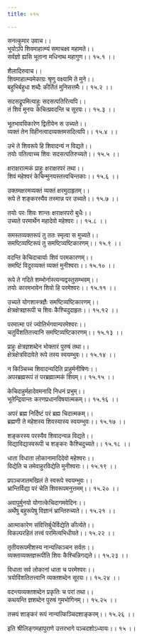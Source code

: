 ```yaml
---
title: ०१५

---
```

सनत्कुमार उवाच।।  
भूयोऽपि शिवमाहात्म्यं समाचक्ष्व महामते।।  
सर्वज्ञो ह्यसि भूताना मधिनाथ महागुण।। १५.१ ।।  
  
शैलादिरुवाच।।  
शिवमाहात्म्यमेकाग्रः श्रृणु वक्ष्यामि ते मुने।।  
बहुभिर्बहुधा शब्दैः कीर्तितं मुनिसत्तमैः।। १५.२ ।।  
  
सदसद्रूपमित्याहुः सदसत्पतिरित्यपि।।  
तं शिवं मुनयः केचित्प्रवदन्ति च सूरयः।। १५.३ ।।  
  
भूतभावविकारेण द्वितीयेन स उच्यते।।  
व्यक्तं तेन विहीनत्वादव्यक्तमसदित्यपि।। १५.४ ।।  
  
उभे ते शिवरूपे हि शिवादन्यं न विद्यते।।  
तयोः पतित्वाच्च शिवः सदसत्पतिरुच्यते।। १५.५ ।।  
  
क्षराक्षरात्मकं प्राहुः क्षराक्षरपरं तथा।।  
शिवं महेश्वरं केचिन्मुनयस्तत्त्वचिन्तकाः।। १५.६ ।।  
  
उक्तमक्षरमव्यक्तं व्यक्तं क्षरमुदाहृतम्।।  
रूपे ते शङ्करस्यैव तस्मान्न पर उच्यते।। १५.७ ।।  
  
तयोः परः शिवः शान्तः क्षराक्षरपरो बुधैः।।  
उच्यते परमार्थेन महादेवो महेश्वरः।। १५.८ ।।  
  
समस्तव्यक्तरूपं तु ततः स्मृत्वा स मुच्यते।।  
समष्टिव्यष्टिरूपं तु समष्टिव्यष्टिकारणम्।। १५.९ ।।  
  
वदन्ति केचिदाचार्याः शिवं परमकारणम्।।  
समष्टिं विदुरव्यक्तं व्यक्तं मुनीश्वराः।। १५.१० ।।  
  
रूपे ते गदिते शम्भोर्नास्त्यन्यद्वस्तुसम्भवम्।।  
तयोः कारमभावेन शिवो हि परमेश्वरः।। १५.११ ।।  
  
उच्यते योगशास्त्रज्ञैः समष्टिव्यष्टिकारणम्।।  
क्षेत्रक्षेत्रज्ञरूपी च शिवः कैश्चिदुदाहृतः।। १५.१२ ।।  
  
परमात्मा परं ज्योतिर्भगवान्परमेश्वरः।।  
चतुर्विशतितत्त्वानि समष्टिव्यष्टिकारणम्।। १५.१३ ।।  
  
प्राहुः क्षेत्रज्ञशब्देन भोक्तारं पुरुषं तथा।।  
क्षेत्रक्षेत्रविदावेते रूपे तस्य स्वयम्भुवः।। १५.१४ ।।  
  
न किञ्चिच्च शिवादन्यदिति प्राहुर्मनीषिणः।।  
अपरब्रह्मरूपं तं परब्रह्मात्मकं शिवम्।। १५.१५ ।।  
  
केचिदाहुर्महादेवमनादि निधनं प्रभुम्।।  
भूतेन्द्रियान्तः करणप्रधानविषयात्मकम्।। १५.१६ ।।  
  
अपरं ब्रह्म निर्दिष्टं परं ब्रह्म चिदात्मकम्।।  
ब्रह्मणी ते महेशस्य शिवस्यास्य स्वयम्भुवः।। १५.१७ ।।  
  
शङ्करस्य परस्यैव शिवादन्यन्न विद्यते।।  
विद्याविद्यास्वरूपी च शङ्करः कैश्चिदुच्यते।। १५.१८ ।।  
  
धाता विधाता लोकानामादिदेवो महेश्वरः।।  
विद्येति च तमेवाहुरविद्येति मुनीश्वराः।। १५.१९ ।।  
  
प्रपञ्चजातमखिलं ते स्वरूपे स्वयम्भुवः।।  
भ्रान्तिर्विद्या परं चेति शिवरूपमनुत्तमम्।। १५.२० ।।  
  
अवापुर्मुनयो योगात्केचिदागमवेदिनः।।  
अर्थेषु बहुरूपेषु विज्ञानं भ्रान्तिरुच्यते।। १५.२१ ।।  
  
आत्माकारेण संवित्तिर्बुधैर्विद्येति कीर्त्यते।।  
विकल्परहितं तत्त्वं परमित्यभिधीयते।। १५.२२ ।।  
  
तृतीयरूपमीशस्य नान्यत्किञ्चन सर्वतः।।  
व्यक्ताव्यक्तज्ञरूपीति शिवः कैश्चिन्निगद्यते।। १५.२३ ।।  
  
विधाता सर्व लोकानां धाता च परमेश्वरः।।  
त्रयोविंशतितत्त्वानि व्यक्तशब्देन सूरयः।। १५.२४ ।।  
  
वदन्त्यव्यक्तशब्देन प्रकृतिः च परां तथा।।  
कथयन्ति ज्ञशब्देन पुरुषं गुमभोगिनम्।। १५.२५ ।।  
  
तत्त्रयं शाङ्करं रूपं नान्यत्किञ्चिदशाङ्करम्।। १५.२६ ।।  
  
इति श्रीलिङ्गमहापुराणे उत्तरभागे पञ्चदशोऽध्यायः।। १५ ।।